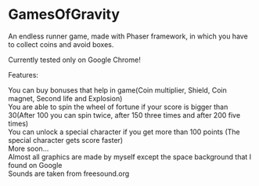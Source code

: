 # GamesOfGravity
An endless runner game, made with Phaser framework, in which you have to collect coins and avoid boxes.<br>

Currently tested only on Google Chrome!<br>

Features:<br>

You can buy bonuses that help in game(Coin multiplier, Shield, Coin magnet, Second life and Explosion)<br>
You are able to spin the wheel of fortune if your score is bigger than 30(After 100 you can spin twice, after 150 three times and after 200 five times)<br>
You can unlock a special character if you get more than 100 points (The special character gets score faster)<br>
More soon...<br>
Almost all graphics are made by myself except the space background that I found on Google<br>
Sounds are taken from freesound.org<br>
